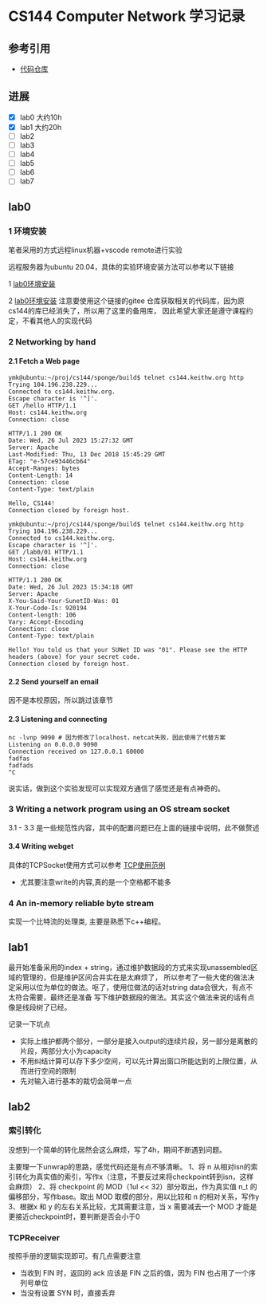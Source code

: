 # CS144 Computer Network 学习记录

## 参考引用
- [代码仓库](https://gitee.com/kangyupl/sponge)

## 进展

- [x] lab0 大约10h
- [x] lab1 大约20h
- [ ] lab2
- [ ] lab3
- [ ] lab4
- [ ] lab5
- [ ] lab6
- [ ] lab7

## lab0

### 1 环境安装
笔者采用的方式远程linux机器+vscode remote进行实验

远程服务器为ubuntu 20.04，具体的实验环境安装方法可以参考以下链接

1 [lab0环境安装](https://www.misaka-9982.com/2023/02/15/CS144-%E7%8E%AF%E5%A2%83%E9%85%8D%E7%BD%AE/)

2 [lab0环境安装](http://doraemonzzz.com/2021/12/12/2021-12-12-CS144-%E5%AE%9E%E9%AA%8C%E7%8E%AF%E5%A2%83%E9%85%8D%E7%BD%AE/)
注意要使用这个链接的gitee 仓库获取相关的代码库，因为原cs144的库已经消失了，所以用了这里的备用库，
因此希望大家还是遵守课程约定，不看其他人的实现代码

### 2 Networking by hand

#### 2.1 Fetch a Web page
```
ymk@ubuntu:~/proj/cs144/sponge/build$ telnet cs144.keithw.org http
Trying 104.196.238.229...
Connected to cs144.keithw.org.
Escape character is '^]'.
GET /hello HTTP/1.1
Host: cs144.keithw.org
Connection: close

HTTP/1.1 200 OK
Date: Wed, 26 Jul 2023 15:27:32 GMT
Server: Apache
Last-Modified: Thu, 13 Dec 2018 15:45:29 GMT
ETag: "e-57ce93446cb64"
Accept-Ranges: bytes
Content-Length: 14
Connection: close
Content-Type: text/plain

Hello, CS144!
Connection closed by foreign host.

ymk@ubuntu:~/proj/cs144/sponge/build$ telnet cs144.keithw.org http
Trying 104.196.238.229...
Connected to cs144.keithw.org.
Escape character is '^]'.
GET /lab0/01 HTTP/1.1
Host: cs144.keithw.org
Connection: close

HTTP/1.1 200 OK
Date: Wed, 26 Jul 2023 15:34:18 GMT
Server: Apache
X-You-Said-Your-SunetID-Was: 01
X-Your-Code-Is: 920194
Content-length: 106
Vary: Accept-Encoding
Connection: close
Content-Type: text/plain

Hello! You told us that your SUNet ID was "01". Please see the HTTP headers (above) for your secret code.
Connection closed by foreign host.
```

#### 2.2 Send yourself an email
因不是本校原因，所以跳过该章节

#### 2.3 Listening and connecting
```
nc -lvnp 9090 # 因为修改了localhost，netcat失败，因此使用了代替方案
Listening on 0.0.0.0 9090
Connection received on 127.0.0.1 60000
fadfas
fadfads
^C
```
说实话，做到这个实验发现可以实现双方通信了感觉还是有点神奇的。

### 3 Writing a network program using an OS stream socket

3.1 - 3.3 是一些规范性内容，其中的配置问题已在上面的链接中说明，此不做赘述

#### 3.4 Writing webget
具体的TCPSocket使用方式可以参考 [TCP使用范例](https://cs144.github.io/doc/lab0/class_t_c_p_socket.html#a45d4ff72e1f0c755225e60f89326085c)
- 尤其要注意write的内容,真的是一个空格都不能多

### 4 An in-memory reliable byte stream
实现一个比特流的处理类, 主要是熟悉下c++编程。

## lab1
最开始准备采用的index + string，通过维护数据段的方式来实现unassembled区域的管理的，但是维护区间合并实在是太麻烦了，
所以参考了一些大佬的做法决定采用以位为单位的做法。呕了，使用位做法的话对string data会很大，有点不太符合需要，最终还是准备
写下维护数据段的做法。其实这个做法来说的话有点像是线段树了已经。

记录一下坑点
- 实际上维护都两个部分，一部分是接入output的连续片段，另一部分是离散的片段，两部分大小为capacity
- 不用纠结计算可以存下多少空间，可以先计算出窗口所能达到的上限位置，从而进行空间的限制
- 先对输入进行基本的裁切会简单一点

## lab2
### 索引转化
没想到一个简单的转化居然会这么麻烦，写了4h，期间不断遇到问题。

主要理一下unwrap的思路，感觉代码还是有点不够清晰。
1、将 n 从相对isn的索引转化为真实值的索引，写作x（注意，不要反过来将checkpoint转到isn，这样会麻烦）
2、将 checkpoint 的 MOD（1ul << 32）部分取出，作为真实值 n_t 的偏移部分，写作base。取出 MOD 取模的部分，用以比较和 n 的相对关系，写作y
3、根据x 和 y 的左右关系比较，尤其需要注意，当 x 需要减去一个 MOD 才能是更接近checkpoint时，要判断是否会小于0

### TCPReceiver
按照手册的逻辑实现即可。有几点需要注意
- 当收到 FIN 时，返回的 ack 应该是 FIN 之后的值，因为 FIN 也占用了一个序列号单位
- 当没有设置 SYN 时，直接丢弃